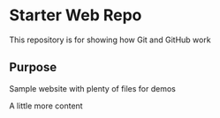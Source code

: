 # Starter Web Repo

This repository is for showing how Git and GitHub work

## Purpose

Sample website with plenty of files for demos

A little more content